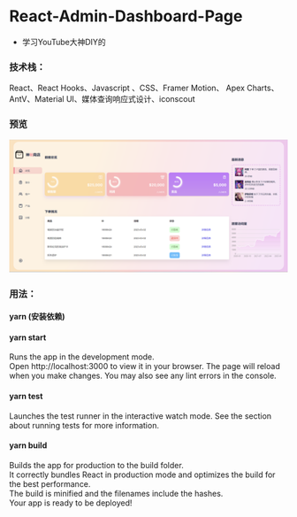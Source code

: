 # React-Admin-Dashboard-Page
- 学习YouTube大神DIY的
### 技术栈：
React、React Hooks、Javascript 、CSS、Framer Motion、 Apex Charts、AntV、Material UI、媒体查询响应式设计、iconscout
### 预览
![](./preview.png)
### 用法：
#### yarn (安装依赖)
#### yarn start <br>
Runs the app in the development mode.<br>
Open http://localhost:3000 to view it in your browser.
The page will reload when you make changes.
You may also see any lint errors in the console.
#### yarn test <br>
Launches the test runner in the interactive watch mode.
See the section about running tests for more information.
#### yarn build <br>
Builds the app for production to the build folder.<br>
It correctly bundles React in production mode and optimizes the build for the best performance.<br>
The build is minified and the filenames include the hashes.<br>
Your app is ready to be deployed!

